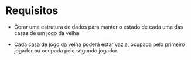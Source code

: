 # Requisitos

* Gerar uma estrutura de dados para manter o estado de cada uma das casas de um jogo da velha

* Cada casa de jogo da velha poderá estar vazia, ocupada pelo primeiro jogador ou ocupada pelo segundo jogador.
